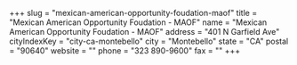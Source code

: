 +++
slug = "mexican-american-opportunity-foudation-maof"
title = "Mexican American Opportunity Foudation - MAOF"
name = "Mexican American Opportunity Foudation - MAOF"
address = "401 N Garfield Ave"
cityIndexKey = "city-ca-montebello"
city = "Montebello"
state = "CA"
postal = "90640"
website = ""
phone = "323 890-9600"
fax = ""
+++
